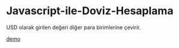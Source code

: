 # Javascript-ile-Doviz-Hesaplama
USD olarak girilen değeri diğer para birimlerine çevirir.



[demo](http://dovizcevirici.free.nf/)


